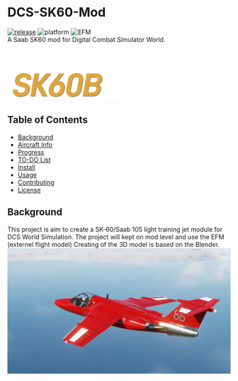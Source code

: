 # DCS-SK60-Mod
[![release](https://img.shields.io/github/v/release/corsaircat/DCS-sk60-mod?include_prereleases)](RELEASE)
![platform](https://img.shields.io/badge/platform-windows-lightgrey)
![EFM](https://img.shields.io/badge/Flightmodel-EFM-green)
<br>
A Saab SK60 mod for Digital Combat Simulator World.
<br>
![team](Theme/ME/MainMenulogo.png)


## Table of Contents
- [Background](#background)
- [Aircraft Info](#(Aircraft))
- [Progress](#Progress)
- [TO-DO List](#TO-DO)
- [Install](#install)
- [Usage](#usage)
- [Contributing](#contributing)
- [License](#license)

## Background
This project is aim to create a SK-60/Saab 105 light training jet module for DCS World Simulation. The project will kept on mod level and use the EFM (externel flight model)
Creating of the 3D model is based on the Blender.
![avatar](Theme/ME/DEMO.png)
